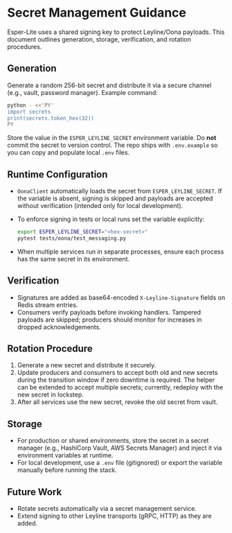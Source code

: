 # Secret Management Guidance

Esper-Lite uses a shared signing key to protect Leyline/Oona payloads. This
document outlines generation, storage, verification, and rotation procedures.

## Generation

Generate a random 256-bit secret and distribute it via a secure channel (e.g.,
vault, password manager). Example command:

```bash
python - <<'PY'
import secrets
print(secrets.token_hex(32))
PY
```

Store the value in the `ESPER_LEYLINE_SECRET` environment variable. Do **not**
commit the secret to version control. The repo ships with `.env.example` so you
can copy and populate local `.env` files.

## Runtime Configuration

- `OonaClient` automatically loads the secret from `ESPER_LEYLINE_SECRET`. If
  the variable is absent, signing is skipped and payloads are accepted without
  verification (intended only for local development).
- To enforce signing in tests or local runs set the variable explicitly:

  ```bash
  export ESPER_LEYLINE_SECRET="<hex-secret>"
  pytest tests/oona/test_messaging.py
  ```

- When multiple services run in separate processes, ensure each process has the
  same secret in its environment.

## Verification

- Signatures are added as base64-encoded `X-Leyline-Signature` fields on Redis
  stream entries.
- Consumers verify payloads before invoking handlers. Tampered payloads are
  skipped; producers should monitor for increases in dropped acknowledgements.

## Rotation Procedure

1. Generate a new secret and distribute it securely.
2. Update producers and consumers to accept both old and new secrets during the
   transition window if zero downtime is required. The helper can be extended to
   accept multiple secrets; currently, redeploy with the new secret in lockstep.
3. After all services use the new secret, revoke the old secret from vault.

## Storage

- For production or shared environments, store the secret in a secret manager
  (e.g., HashiCorp Vault, AWS Secrets Manager) and inject it via environment
  variables at runtime.
- For local development, use a `.env` file (gitignored) or export the variable
  manually before running the stack.

## Future Work

- Rotate secrets automatically via a secret management service.
- Extend signing to other Leyline transports (gRPC, HTTP) as they are added.

